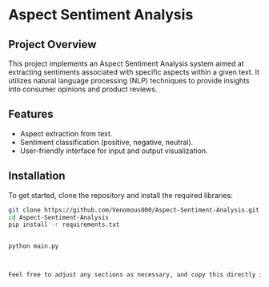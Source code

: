 # Aspect Sentiment Analysis

## Project Overview
This project implements an Aspect Sentiment Analysis system aimed at extracting sentiments associated with specific aspects within a given text. It utilizes natural language processing (NLP) techniques to provide insights into consumer opinions and product reviews.

## Features
- Aspect extraction from text.
- Sentiment classification (positive, negative, neutral).
- User-friendly interface for input and output visualization.

## Installation
To get started, clone the repository and install the required libraries:
```bash
git clone https://github.com/Venomous000/Aspect-Sentiment-Analysis.git
cd Aspect-Sentiment-Analysis
pip install -r requirements.txt


python main.py



Feel free to adjust any sections as necessary, and copy this directly into your `README.md` file in your GitHub repository.
